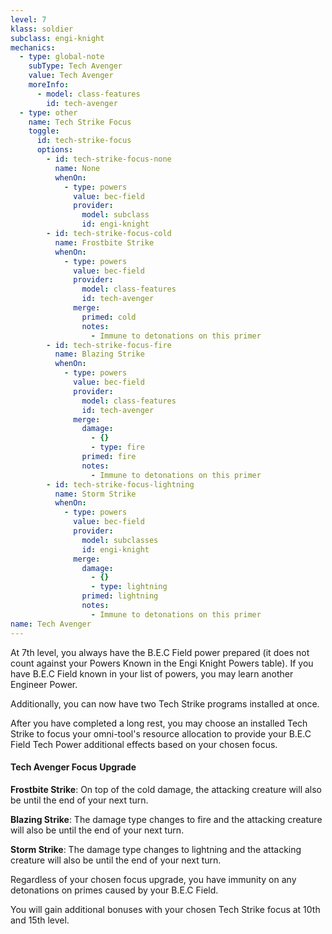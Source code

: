```yaml
---
level: 7
klass: soldier
subclass: engi-knight
mechanics:
  - type: global-note
    subType: Tech Avenger
    value: Tech Avenger
    moreInfo:
      - model: class-features
        id: tech-avenger
  - type: other
    name: Tech Strike Focus
    toggle:
      id: tech-strike-focus
      options:
        - id: tech-strike-focus-none
          name: None
          whenOn:
            - type: powers
              value: bec-field
              provider:
                model: subclass
                id: engi-knight
        - id: tech-strike-focus-cold
          name: Frostbite Strike
          whenOn:
            - type: powers
              value: bec-field
              provider:
                model: class-features
                id: tech-avenger
              merge:
                primed: cold
                notes:
                  - Immune to detonations on this primer
        - id: tech-strike-focus-fire
          name: Blazing Strike
          whenOn:
            - type: powers
              value: bec-field
              provider:
                model: class-features
                id: tech-avenger
              merge:
                damage:
                  - {}
                  - type: fire
                primed: fire
                notes:
                  - Immune to detonations on this primer
        - id: tech-strike-focus-lightning
          name: Storm Strike
          whenOn:
            - type: powers
              value: bec-field
              provider:
                model: subclasses
                id: engi-knight
              merge:
                damage:
                  - {}
                  - type: lightning
                primed: lightning
                notes:
                  - Immune to detonations on this primer
name: Tech Avenger
---
```

At 7th level, you always have the B.E.C Field power prepared (it does not count against your Powers Known in the
Engi Knight Powers table). If you have B.E.C Field known in your list of powers, you may learn another Engineer Power.

Additionally, you can now have two Tech Strike programs installed at once.

After you have completed a long rest, you may choose an installed Tech Strike to focus your omni-tool's resource
allocation to provide your B.E.C Field Tech Power additional effects based on your chosen focus.

#### Tech Avenger Focus Upgrade
__Frostbite Strike__: On top of the cold damage, the attacking creature will also be <me-condition id="primed" sub="cold" /> until the end of your next turn.

__Blazing Strike__: The damage type changes to fire and the attacking creature will also be <me-condition id="primed" sub="fire" /> until the end of your next turn.

__Storm Strike__: The damage type changes to lightning and the attacking creature will also be <me-condition id="primed" sub="lightning" /> until the end of your next turn.

Regardless of your chosen focus upgrade, you have immunity on any detonations on primes caused by your B.E.C Field.

You will gain additional bonuses with your chosen Tech Strike focus at 10th and 15th level.


